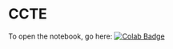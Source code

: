 # CCTE

To open the notebook, go here: [![Colab Badge]][Install Notebook]


<!-- References -->

[Colab Badge]: https://colab.research.google.com/assets/colab-badge.svg
[Install Notebook]: https://colab.research.google.com/github/pabloferz/CCTE/blob/main/microteaching.ipynb